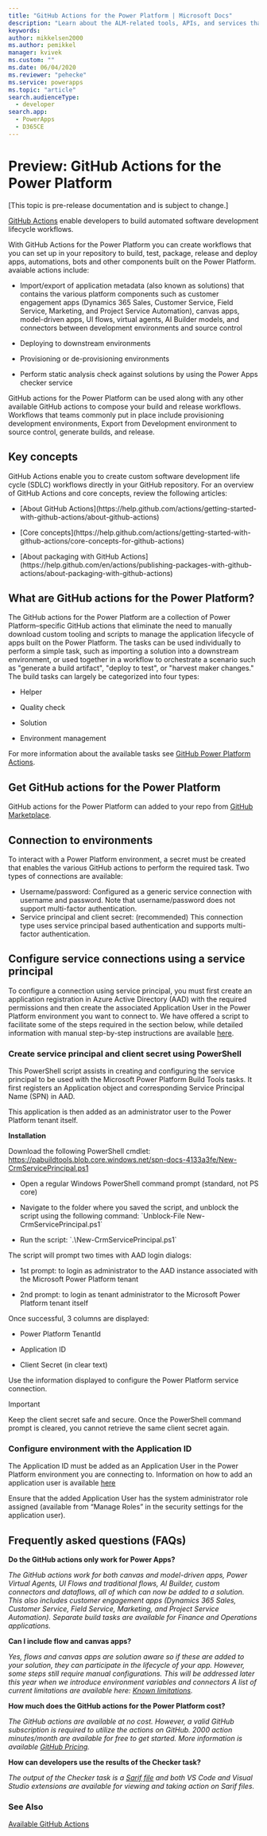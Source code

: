 ```yaml
---
title: "GitHub Actions for the Power Platform | Microsoft Docs"
description: "Learn about the ALM-related tools, APIs, and services that are available to developers when using Azure DevOps."
keywords: 
author: mikkelsen2000
ms.author: pemikkel
manager: kvivek
ms.custom: ""
ms.date: 06/04/2020
ms.reviewer: "pehecke"
ms.service: powerapps
ms.topic: "article"
search.audienceType: 
  - developer
search.app: 
  - PowerApps
  - D365CE
---
```


# Preview: GitHub Actions for the Power Platform

[This topic is pre-release documentation and is subject to change.]

[GitHub Actions](https://help.github.com/articles/about-github-actions) enable developers to build automated software development lifecycle workflows.

With GitHub Actions for the Power Platform you can create workflows that you can set up in your repository to build, test, package, release and deploy apps, automations, bots and other components built on the Power Platform. avaiable actions include: 

<ul><li>Import/export of application metadata (also known as
solutions) that contains the various platform components such as customer engagement apps (Dynamics 365 Sales, Customer Service, Field Service, Marketing, and Project Service Automation), canvas apps, model-driven apps, UI flows, virtual agents, AI Builder models, and connectors between development environments and source control</li></ul>
<ul><li>Deploying to downstream environments</li></ul>

<ul><li>Provisioning or de-provisioning
environments</li></ul>

<ul><li>Perform static analysis check against solutions by using the Power Apps checker service</li></ul>


GitHub actions for the Power Platform can be used along with any other available
GitHub actions to compose your build and release workflows. Workflows
that teams commonly put in place include provisioning development environments, Export from Development environment to source control, generate builds, and release.

## Key concepts
GitHub Actions enable you to create custom software development life cycle (SDLC) workflows directly in your GitHub repository. For an overview of GitHub Actions and core concepts, review the following articles:

<ul><LI> [About GitHub Actions](https://help.github.com/actions/getting-started-with-github-actions/about-github-actions) </li></ul>

<ul><LI>[Core concepts](https://help.github.com/actions/getting-started-with-github-actions/core-concepts-for-github-actions) </li></ul>

<ul><LI> [About packaging with GitHub Actions](https://help.github.com/en/actions/publishing-packages-with-github-actions/about-packaging-with-github-actions) </li></ul>

## What are GitHub actions for the Power Platform?

The GitHub actions for the Power Platform are a collection of Power Platform&ndash;specific GitHub actions that eliminate the need to manually download custom tooling and
scripts to manage the application lifecycle of apps built on the Power Platform. The tasks can be used
individually to perform a simple task, such as importing a solution into a
downstream environment, or used together in a workflow to orchestrate a
scenario such as "generate a build artifact", "deploy to test", or "harvest maker
changes." The build tasks can largely be categorized into four types:

- Helper

- Quality check

- Solution

- Environment management

For more information about the available tasks see [GitHub Power Platform Actions](devops-github-available-actions.md). 

## Get GitHub actions for the Power Platform

GitHub actions for the Power Platform can added to your repo 
from [GitHub Marketplace](https://github.com/marketplace?type=actions).

## Connection to environments

To interact with a Power Platform environment, a secret must be created that enables the various GitHub actions to perform the required task. Two types of connections are available:

- Username/password: Configured as a generic service connection with username and password. Note that username/password does not support multi-factor authentication.
- Service principal and client secret: (recommended) This connection type uses service principal based authentication and supports multi-factor authentication.

## Configure service connections using a service principal

To configure a connection using service principal, you must first create an application registration in Azure Active Directory (AAD) with the required permissions and then create the associated Application User in the Power Platform environment you want to connect to. We have offered a script to facilitate some of the steps required in the section below, while detailed information with manual step-by-step instructions are available [here](https://docs.microsoft.com/powerapps/developer/common-data-service/use-single-tenant-server-server-authentication#azure-application-registration).

### Create service principal and client secret using PowerShell

This PowerShell script assists in creating and configuring the service principal to be used with the Microsoft Power Platform Build Tools tasks. It first registers an Application object and corresponding Service Principal Name (SPN) in AAD.

This application is then added as an administrator user to the Power Platform tenant itself.

**Installation**

Download the following PowerShell cmdlet: https://pabuildtools.blob.core.windows.net/spn-docs-4133a3fe/New-CrmServicePrincipal.ps1

<ul><li>Open a regular Windows PowerShell command prompt (standard, not PS core)
</li></ul> 
<ul><li>Navigate to the folder where you saved the script, and unblock the script using the following command: `Unblock-File New-CrmServicePrincipal.ps1`
</li></ul>
<ul><li>Run the script: `.\New-CrmServicePrincipal.ps1`</li></ul>

The script will prompt two times with AAD login dialogs:


<ul><li>1st prompt: to login as administrator to the AAD instance associated with the Microsoft Power Platform tenant
</li></ul> 
<ul><li>2nd prompt: to login as tenant administrator to the Microsoft Power Platform tenant itself
</li></ul>


Once successful, 3 columns are displayed:

<ul><li>Power Platform TenantId</li></ul>
<ul><li>Application ID</li></ul>
<ul><li>Client Secret (in clear text)</li></ul>

Use the information displayed to configure the Power Platform service connection. 

> [!IMPORTANT]
> Keep the client secret safe and secure. Once the PowerShell command prompt is cleared, you cannot retrieve the same client secret again.


### Configure environment with the Application ID
The Application ID must be added as an Application User in the Power Platform environment you are connecting to. Information on how to add an application user is available [here](https://docs.microsoft.com/powerapps/developer/common-data-service/use-single-tenant-server-server-authentication#application-user-creation) 

Ensure that the added Application User has the system administrator role assigned (available from “Manage Roles” in the security settings for the application user).

## Frequently asked questions (FAQs)

**Do the GitHub actions only work for Power Apps?**  

*The GitHub actions work for both canvas and model-driven apps, Power Virtual Agents, UI Flows and traditional flows, AI Builder, custom connectors and dataflows, all of which can now be added to a solution. This also includes customer engagement apps (Dynamics 365 Sales, Customer Service, Field Service, Marketing, and Project Service Automation). Separate build tasks are available for Finance and Operations applications.*

**Can I include flow and canvas apps?**

*Yes, flows and canvas apps are solution aware so if these are added to your solution, they can participate in the lifecycle of your app.  However, some steps still require manual configurations. This will be addressed later this year when we introduce environment variables and connectors A list of current limitations are available here: [Known limitations](/powerapps/maker/common-data-service/use-solution-explorer#known-limitations).*

**How much does the GitHub actions for the Power Platform cost?**

*The GitHub actions are available at no cost. However, a valid GitHub subscription is required to utilize the actions on GitHub. 2000 action minutes/month are available for free to get started. More information is available [GitHub Pricing](https://github.com/pricing/).*

**How can developers use the results of the Checker task?**

*The output of the Checker task is a [Sarif file](https://sarifweb.azurewebsites.net/) and both VS Code and Visual Studio extensions are available for viewing and taking action on Sarif files.*

### See Also

[Available GitHub Actions](devops-github-available-actions.md)
